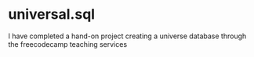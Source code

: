 # universal.sql
I have completed a hand-on project creating a universe database through the freecodecamp teaching services
